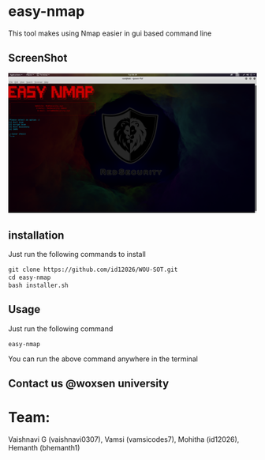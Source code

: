  # easy-nmap
This tool makes using Nmap easier in gui based command line 
## ScreenShot
![salam](./screen.png)
## installation
Just run the following commands to install
```
git clone https://github.com/id12026/WOU-SOT.git
cd easy-nmap
bash installer.sh
```
## Usage
Just run the following command
```
easy-nmap
```
You can run the above command anywhere in the terminal
## Contact us @woxsen university
# Team:
Vaishnavi G (vaishnavi0307),
Vamsi (vamsicodes7),
Mohitha (id12026),
Hemanth (bhemanth1)
